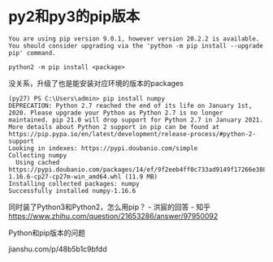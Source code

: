# py2和py3的pip版本


```
You are using pip version 9.0.1, however version 20.2.2 is available.
You should consider upgrading via the 'python -m pip install --upgrade pip' command.
```

```
python2 -m pip install <package>
```


没关系，升级了也是能安装对应环境的版本的packages

```
(py27) PS C:\Users\admin> pip install numpy
DEPRECATION: Python 2.7 reached the end of its life on January 1st, 2020. Please upgrade your Python as Python 2.7 is no longer maintained. pip 21.0 will drop support for Python 2.7 in January 2021. More details about Python 2 support in pip can be found at https://pip.pypa.io/en/latest/development/release-process/#python-2-support
Looking in indexes: https://pypi.doubanio.com/simple
Collecting numpy
  Using cached https://pypi.doubanio.com/packages/14/ef/9f2eeb4ff0c733ad9149f17266e388c308e171fdb8c2415dbb472e2bbc0f/numpy-1.16.6-cp27-cp27m-win_amd64.whl (11.9 MB)
Installing collected packages: numpy
Successfully installed numpy-1.16.6
```


同时装了Python3和Python2，怎么用pip？ - 洪宸的回答 - 知乎
https://www.zhihu.com/question/21653286/answer/97950092








Python和pip版本的问题


jianshu.com/p/48b5b1c9bfdd












